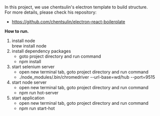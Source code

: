 In this project, we use chentsulin's electron template to build structure.  
For more details, please check his repository: 
-   https://github.com/chentsulin/electron-react-boilerplate

**How to run.**  
1. install node  
    brew install node  
2. install dependency packages  
    -   goto project directory and run command  
    -   npm install  
3. start selenium server  
    -   open new terminal tab, goto project directory and run command  
    -   ./node_modules/.bin/chromedriver --url-base=wd/hub --port=9515  
4. start node server  
    -   open new terminal tab, goto project directory and run command  
    -   npm run hot-server  
5. start application  
    -   open new terminal tab, goto project directory and run command  
    -   npm run start-hot  
